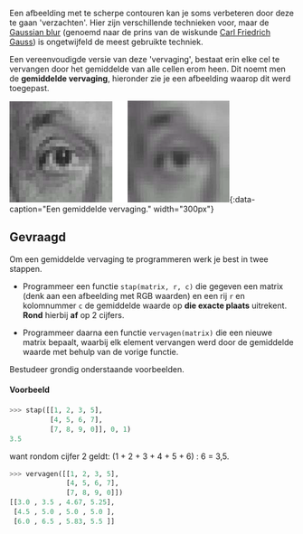 Een afbeelding met te scherpe contouren kan je soms verbeteren door deze te gaan 'verzachten'. Hier zijn verschillende technieken voor, maar de <a href="https://en.wikipedia.org/wiki/Gaussian_blur" target="_blank">Gaussian blur</a> (genoemd naar de prins van de wiskunde <a href="https://nl.wikipedia.org/wiki/Carl_Friedrich_Gauss">Carl Friedrich Gauss</a>) is ongetwijfeld de meest gebruikte techniek.

Een vereenvoudigde versie van deze 'vervaging', bestaat erin elke cel te vervangen door het gemiddelde van alle cellen erom heen. Dit noemt men de **gemiddelde vervaging**, hieronder zie je een afbeelding waarop dit werd toegepast.

![Een gemiddelde vervaging.](media/mean_blur.png "Een gemiddelde vervaging."){:data-caption="Een gemiddelde vervaging." width="300px"}

## Gevraagd

Om een gemiddelde vervaging te programmeren werk je best in twee stappen.

- Programmeer een functie `stap(matrix, r, c)` die gegeven een matrix (denk aan een afbeelding met RGB waarden) en een rij `r` en kolomnummer `c` de gemiddelde waarde op **die exacte plaats** uitrekent. **Rond** hierbij **af** op 2 cijfers.

- Programmeer daarna een functie `vervagen(matrix)` die een nieuwe matrix bepaalt, waarbij elk element vervangen werd door de gemiddelde waarde met behulp van de vorige functie.

Bestudeer grondig onderstaande voorbeelden.

#### Voorbeeld

```python
>>> stap([[1, 2, 3, 5],
          [4, 5, 6, 7],
          [7, 8, 9, 0]], 0, 1)
3.5
```
want rondom cijfer 2 geldt: (1 + 2 + 3 + 4 + 5 + 6) : 6 = 3,5.

```python
>>> vervagen([[1, 2, 3, 5],
              [4, 5, 6, 7],
              [7, 8, 9, 0]])
[[3.0 , 3.5 , 4.67, 5.25],
 [4.5 , 5.0 , 5.0 , 5.0 ],
 [6.0 , 6.5 , 5.83, 5.5 ]]
```